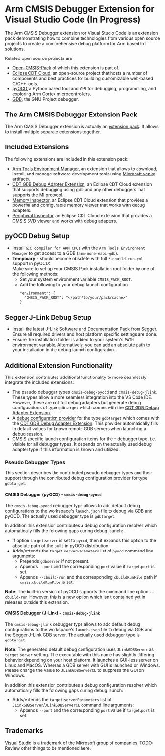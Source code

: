 # Arm CMSIS Debugger Extension for Visual Studio Code (In Progress)

The Arm CMSIS Debugger extension for Visual Studio Code is an extension pack demonstrating how to combine technologies from various open source projects to create a comprehensive debug platform for Arm based IoT solutions. 

Related open source projects are
- [Open-CMSIS-Pack](https://www.open-cmsis-pack.org/) of which this extension is part of.
- [Eclipse CDT Cloud](https://eclipse.dev/cdt-cloud/), an open-source project that hosts a number of components and best practices for building customizable web-based C/C++ tools.
- [pyOCD](https://pyocd.io/), a Python based tool and API for debugging, programming, and exploring Arm Cortex microcontrollers.
- [GDB](https://www.sourceware.org/gdb/), the GNU Project debugger.

## The Arm CMSIS Debugger Extension Pack

The Arm CMSIS Debugger extension is actually an [extension pack](https://code.visualstudio.com/api/references/extension-manifest#extension-packs). It allows to install multiple separate extensions together.

## Included Extensions

The following extensions are included in this extension pack:
- [Arm Tools Environment Manager](https://marketplace.visualstudio.com/items?itemName=Arm.environment-manager), an extension that allows to download, install, and manage software development tools using [Microsoft vcpkg](https://vcpkg.io/en/index.html) artifacts.
- [CDT GDB Debug Adapter Extension](https://marketplace.visualstudio.com/items?itemName=eclipse-cdt.cdt-gdb-vscode), an Eclipse CDT Cloud extension that supports debugging using gdb and any other debuggers that supports the MI protocol.
- [Memory Inspector](https://marketplace.visualstudio.com/items?itemName=eclipse-cdt.memory-inspector), an Eclipse CDT Cloud extension that provides a powerful and configurable memory viewer that works with debug adapters.
- [Peripheral Inspector](https://marketplace.visualstudio.com/items?itemName=eclipse-cdt.peripheral-inspector), an Eclipse CDT Cloud extension that provides a CMSIS SVD viewer and works with debug adapters.

## pyOCD Debug Setup

- Install `GCC compiler for ARM CPUs` with the `Arm Tools Environment Manager` to get access to a GDB (`arm-none-eabi-gdb`).
- **Temporary** - should become obsolete with full `*.cbuild-run.yml` support in pyOCD:<br> 
  Make sure to set up your CMSIS Pack installation root folder by one of the following methods:
  - Set your system environment variable `CMSIS_PACK_ROOT`.
  - Add the following to your debug launch configuration
    ```
    "environment": {
      "CMSIS_PACK_ROOT": "</path/to/your/pack/cache>"
    }
    ```

## Segger J-Link Debug Setup

- Install the latest [J-Link Software and Documentation Pack](https://www.segger.com/downloads/jlink/#J-LinkSoftwareAndDocumentationPack) from [Segger](https://www.segger.com/). Ensure all required drivers and host platform specific settings are done.
- Ensure the installation folder is added to your system's `PATH` environment variable. Alternatively, you can add an absolute path to your installation in the debug launch configuration.

## Additional Extension Functionality

This extension contributes additional functionality to more seamlessly integrate the included extensions:
- The pseudo debugger types `cmsis-debug-pyocd` and `cmsis-debug-jlink`. These types allow a more seamless integration into the VS Code IDE. However, these are not full debug adapters but generate debug configurations of type `gdbtarget` which comes with the [CDT GDB Debug Adapter Extension](https://marketplace.visualstudio.com/items?itemName=eclipse-cdt.cdt-gdb-vscode).
- A [debug configuration provider](https://code.visualstudio.com/api/references/vscode-api#DebugConfigurationProvider) for the type `gdbtarget` which comes with the [CDT GDB Debug Adapter Extension](https://marketplace.visualstudio.com/items?itemName=eclipse-cdt.cdt-gdb-vscode). This provider automatically fills in default values for known remote GDB servers when launching a debug session.
- CMSIS specific launch configuration items for the `*` debugger type, i.e. visible for all debugger types. It depends on the actually used debug adapter type if this information is known and utilized.

### Pseudo Debugger Types

This section describes the contributed pseudo debugger types and their support through the contributed debug configuration provider for type `gdbtarget`.

#### CMSIS Debugger (pyOCD) - `cmsis-debug-pyocd`

The `cmsis-debug-pyocd` debugger type allows to add default debug configurations to the workspace's `launch.json` file to debug via GDB and pyOCD. The actually used debugger type is `gdbtarget`.

In addition this extension contributes a debug configuration resolver which automatically fills the following gaps during debug launch:
- If option `target`.`server` is set to `pyocd`, then it expands this option to the absolute path of the built-in pyOCD distribution.
- Adds/extends the `target`.`serverParameters` list of `pyocd` command line arguments:
  - Prepends `gdbserver` if not present.
  - Appends `--port` and the corresponding `port` value if `target`.`port` is set.
  - Appends `--cbuild-run` and the corresponding `cbuildRunFile` path if `cmsis`.`cbuildRunFile` is set.

**Note**: The built-in version of pyOCD supports the command line option `--cbuild-run`. However, this is a new option which isn't contained yet in releases outside this extension.

#### CMSIS Debugger (J-Link) - `cmsis-debug-jlink`

The `cmsis-debug-jlink` debugger type allows to add default debug configurations to the workspace's `launch.json` file to debug via GDB and the Segger J-Link GDB server. The actually used debugger type is `gdbtarget`.

**Note**: The generated default debug configuration uses `JLinkGDBServer` as `target`.`server` setting. The executable with this name has slightly differing behavior depending on your host platform. It launches a GUI-less server on Linux and MacOS. Whereas a GDB server with GUI is launched on Windows. Please change the value to `JLinkGDBServerCL` to suppress the GUI on Windows.

In addition this extension contributes a debug configuration resolver which automatically fills the following gaps during debug launch:
- Adds/extends the `target`.`serverParameters` list of `JLinkGDBServer`/`JLinkGDBServerCL` command line arguments:
  - Appends `--port` and the corresponding `port` value if `target`.`port` is set.

## Trademarks
Visual Studio is a trademark of the Microsoft group of companies.
TODO: Review other things to be mentioned here.
